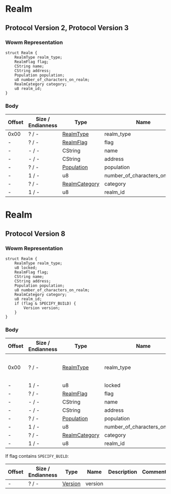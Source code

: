 # Realm

## Protocol Version 2, Protocol Version 3

### Wowm Representation
```rust,ignore
struct Realm {
    RealmType realm_type;
    RealmFlag flag;
    CString name;
    CString address;
    Population population;
    u8 number_of_characters_on_realm;
    RealmCategory category;
    u8 realm_id;
}
```
### Body

| Offset | Size / Endianness | Type | Name | Description | Comment |
| ------ | ----------------- | ---- | ---- | ----------- | ------- |
| 0x00 | ? / - | [RealmType](realmtype.md) | realm_type |  |  |
| - | ? / - | [RealmFlag](realmflag.md) | flag |  |  |
| - | - / - | CString | name |  |  |
| - | - / - | CString | address |  |  |
| - | ? / - | [Population](population.md) | population |  |  |
| - | 1 / - | u8 | number_of_characters_on_realm |  |  |
| - | ? / - | [RealmCategory](realmcategory.md) | category |  |  |
| - | 1 / - | u8 | realm_id |  |  |

# Realm

## Protocol Version 8

### Wowm Representation
```rust,ignore
struct Realm {
    RealmType realm_type;
    u8 locked;
    RealmFlag flag;
    CString name;
    CString address;
    Population population;
    u8 number_of_characters_on_realm;
    RealmCategory category;
    u8 realm_id;
    if (flag & SPECIFY_BUILD) {
        Version version;
    }
}
```
### Body

| Offset | Size / Endianness | Type | Name | Description | Comment |
| ------ | ----------------- | ---- | ---- | ----------- | ------- |
| 0x00 | ? / - | [RealmType](realmtype.md) | realm_type |  | vmangos: this is the second column in Cfg_Configs.dbc |
| - | 1 / - | u8 | locked |  |  |
| - | ? / - | [RealmFlag](realmflag.md) | flag |  |  |
| - | - / - | CString | name |  |  |
| - | - / - | CString | address |  |  |
| - | ? / - | [Population](population.md) | population |  |  |
| - | 1 / - | u8 | number_of_characters_on_realm |  |  |
| - | ? / - | [RealmCategory](realmcategory.md) | category |  |  |
| - | 1 / - | u8 | realm_id |  |  |

If flag contains `SPECIFY_BUILD`:

| Offset | Size / Endianness | Type | Name | Description | Comment |
| ------ | ----------------- | ---- | ---- | ----------- | ------- |
| - | ? / - | [Version](version.md) | version |  |  |

